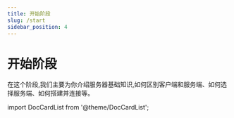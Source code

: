 ```yaml
---
title: 开始阶段
slug: /start
sidebar_position: 4
---
```


# 开始阶段

在这个阶段,我们主要为你介绍服务器基础知识,如何区别客户端和服务端、如何选择服务端、如何搭建并连接等。

import DocCardList from '@theme/DocCardList';

<DocCardList />
